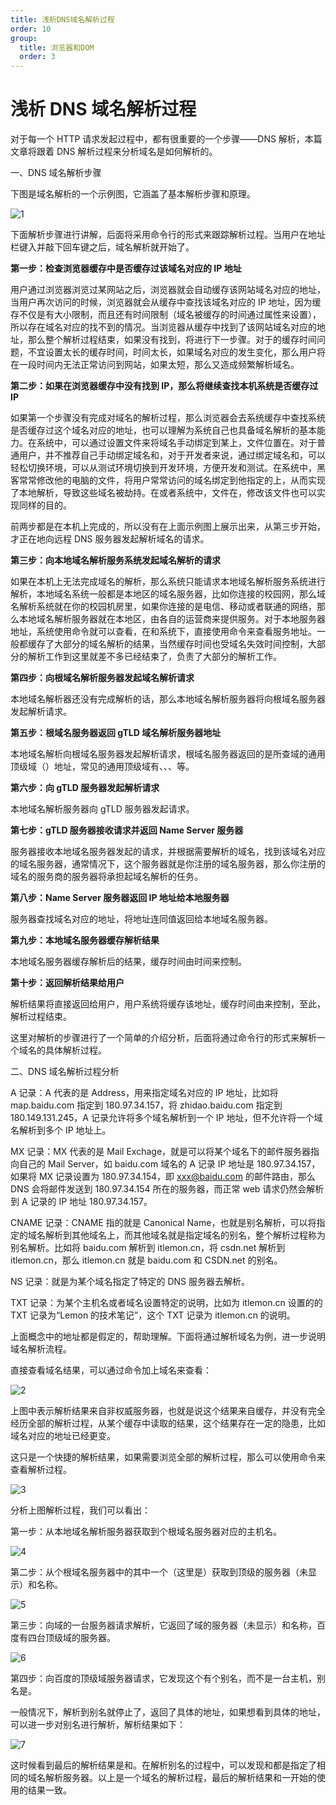 ```yaml
---
title: 浅析DNS域名解析过程
order: 10
group:
  title: 浏览器和DOM
  order: 3
---
```


# 浅析 DNS 域名解析过程

对于每一个 HTTP 请求发起过程中，都有很重要的一个步骤——DNS 解析，本篇文章将跟着 DNS 解析过程来分析域名是如何解析的。

一、DNS 域名解析步骤

下图是域名解析的一个示例图，它涵盖了基本解析步骤和原理。

![1](/images/chrome/dom/dns/1.jpeg)

下面解析步骤进行讲解，后面将采用命令行的形式来跟踪解析过程。当用户在地址栏键入并敲下回车键之后，域名解析就开始了。

**第一步：检查浏览器缓存中是否缓存过该域名对应的 IP 地址**

用户通过浏览器浏览过某网站之后，浏览器就会自动缓存该网站域名对应的地址，当用户再次访问的时候，浏览器就会从缓存中查找该域名对应的 IP 地址，因为缓存不仅是有大小限制，而且还有时间限制（域名被缓存的时间通过属性来设置），所以存在域名对应的找不到的情况。当浏览器从缓存中找到了该网站域名对应的地址，那么整个解析过程结束，如果没有找到，将进行下一步骤。对于的缓存时间问题，不宜设置太长的缓存时间，时间太长，如果域名对应的发生变化，那么用户将在一段时间内无法正常访问到网站，如果太短，那么又造成频繁解析域名。

**第二步：如果在浏览器缓存中没有找到 IP，那么将继续查找本机系统是否缓存过 IP**

如果第一个步骤没有完成对域名的解析过程，那么浏览器会去系统缓存中查找系统是否缓存过这个域名对应的地址，也可以理解为系统自己也具备域名解析的基本能力。在系统中，可以通过设置文件来将域名手动绑定到某上，文件位置在。对于普通用户，并不推荐自己手动绑定域名和，对于开发者来说，通过绑定域名和，可以轻松切换环境，可以从测试环境切换到开发环境，方便开发和测试。在系统中，黑客常常修改他的电脑的文件，将用户常常访问的域名绑定到他指定的上，从而实现了本地解析，导致这些域名被劫持。在或者系统中，文件在，修改该文件也可以实现同样的目的。

前两步都是在本机上完成的，所以没有在上面示例图上展示出来，从第三步开始，才正在地向远程 DNS 服务器发起解析域名的请求。

**第三步：向本地域名解析服务系统发起域名解析的请求**

如果在本机上无法完成域名的解析，那么系统只能请求本地域名解析服务系统进行解析，本地域名系统一般都是本地区的域名服务器，比如你连接的校园网，那么域名解析系统就在你的校园机房里，如果你连接的是电信、移动或者联通的网络，那么本地域名解析服务器就在本地区，由各自的运营商来提供服务。对于本地服务器地址，系统使用命令就可以查看，在和系统下，直接使用命令来查看服务地址。一般都缓存了大部分的域名解析的结果，当然缓存时间也受域名失效时间控制，大部分的解析工作到这里就差不多已经结束了，负责了大部分的解析工作。

**第四步：向根域名解析服务器发起域名解析请求**

本地域名解析器还没有完成解析的话，那么本地域名解析服务器将向根域名服务器发起解析请求。

**第五步：根域名服务器返回 gTLD 域名解析服务器地址**

本地域名解析向根域名服务器发起解析请求，根域名服务器返回的是所查域的通用顶级域（）地址，常见的通用顶级域有、、、等。

**第六步：向 gTLD 服务器发起解析请求**

本地域名解析服务器向 gTLD 服务器发起请求。

**第七步：gTLD 服务器接收请求并返回 Name Server 服务器**

服务器接收本地域名服务器发起的请求，并根据需要解析的域名，找到该域名对应的域名服务器，通常情况下，这个服务器就是你注册的域名服务器，那么你注册的域名的服务商的服务器将承担起域名解析的任务。

**第八步：Name Server 服务器返回 IP 地址给本地服务器**

服务器查找域名对应的地址，将地址连同值返回给本地域名服务器。

**第九步：本地域名服务器缓存解析结果**

本地域名服务器缓存解析后的结果，缓存时间由时间来控制。

**第十步：返回解析结果给用户**

解析结果将直接返回给用户，用户系统将缓存该地址，缓存时间由来控制，至此，解析过程结束。

这里对解析的步骤进行了一个简单的介绍分析，后面将通过命令行的形式来解析一个域名的具体解析过程。

二、DNS 域名解析过程分析

A 记录：A 代表的是 Address，用来指定域名对应的 IP 地址，比如将 map.baidu.com 指定到 180.97.34.157，将 zhidao.baidu.com 指定到 180.149.131.245，A 记录允许将多个域名解析到一个 IP 地址，但不允许将一个域名解析到多个 IP 地址上。

MX 记录：MX 代表的是 Mail Exchage，就是可以将某个域名下的邮件服务器指向自己的 Mail Server，如 baidu.com 域名的 A 记录 IP 地址是 180.97.34.157，如果将 MX 记录设置为 180.97.34.154，即 xxx@baidu.com 的邮件路由，那么 DNS 会将邮件发送到 180.97.34.154 所在的服务器，而正常 web 请求仍然会解析到 A 记录的 IP 地址 180.97.34.157。

CNAME 记录：CNAME 指的就是 Canonical Name，也就是别名解析，可以将指定的域名解析到其他域名上，而其他域名就是指定域名的别名，整个解析过程称为别名解析。比如将 baidu.com 解析到 itlemon.cn，将 csdn.net 解析到 itlemon.cn，那么 itlemon.cn 就是 baidu.com 和 CSDN.net 的别名。

NS 记录：就是为某个域名指定了特定的 DNS 服务器去解析。

TXT 记录：为某个主机名或者域名设置特定的说明，比如为 itlemon.cn 设置的的 TXT 记录为“Lemon 的技术笔记”，这个 TXT 记录为 itlemon.cn 的说明。

上面概念中的地址都是假定的，帮助理解。下面将通过解析域名为例，进一步说明域名解析流程。

直接查看域名结果，可以通过命令加上域名来查看：

![2](/images/chrome/dom/dns/2.jpeg)

上图中表示解析结果来自非权威服务器，也就是说这个结果来自缓存，并没有完全经历全部的解析过程，从某个缓存中读取的结果，这个结果存在一定的隐患，比如域名对应的地址已经更变。

这只是一个快捷的解析结果，如果需要浏览全部的解析过程，那么可以使用命令来查看解析过程。

![3](/images/chrome/dom/dns/3.jpeg)

分析上图解析过程，我们可以看出：

第一步：从本地域名解析服务器获取到个根域名服务器对应的主机名。

![4](/images/chrome/dom/dns/4.jpeg)

第二步：从个根域名服务器中的其中一个（这里是）获取到顶级的服务器（未显示）和名称。

![5](/images/chrome/dom/dns/5.jpeg)

第三步：向域的一台服务器请求解析，它返回了域的服务器（未显示）和名称，百度有四台顶级域的服务器。

![6](/images/chrome/dom/dns/6.jpeg)

第四步：向百度的顶级域服务器请求，它发现这个有个别名，而不是一台主机，别名是。

一般情况下，解析到别名就停止了，返回了具体的地址，如果想看到具体的地址，可以进一步对别名进行解析，解析结果如下：

![7](/images/chrome/dom/dns/7.jpeg)

这时候看到最后的解析结果是和。在解析别名的过程中，可以发现和都是指定了相同的域名解析服务器。以上是一个域名的解析过程，最后的解析结果和一开始的使用的结果一致。
